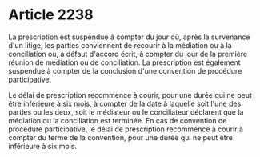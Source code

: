 # Article 2238

La prescription est suspendue à compter du jour où, après la survenance d'un litige, les parties conviennent de recourir à la médiation ou à la conciliation ou, à défaut d'accord écrit, à compter du jour de la première réunion de médiation ou de conciliation. La prescription est également suspendue à compter de la conclusion d'une convention de procédure participative.

Le délai de prescription recommence à courir, pour une durée qui ne peut être inférieure à six mois, à compter de la date à laquelle soit l'une des parties ou les deux, soit le médiateur ou le conciliateur déclarent que la médiation ou la conciliation est terminée. En cas de convention de procédure participative, le délai de prescription recommence à courir à compter du terme de la convention, pour une durée qui ne peut être inférieure à six mois.
